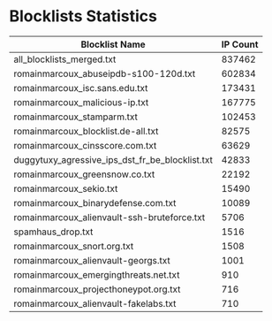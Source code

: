 # Blocklists Statistics
| Blocklist Name | IP Count |
|----|----|
| all_blocklists_merged.txt | 837462 |
| romainmarcoux_abuseipdb-s100-120d.txt | 602834 |
| romainmarcoux_isc.sans.edu.txt | 173431 |
| romainmarcoux_malicious-ip.txt | 167775 |
| romainmarcoux_stamparm.txt | 102453 |
| romainmarcoux_blocklist.de-all.txt | 82575 |
| romainmarcoux_cinsscore.com.txt | 63629 |
| duggytuxy_agressive_ips_dst_fr_be_blocklist.txt | 42833 |
| romainmarcoux_greensnow.co.txt | 22192 |
| romainmarcoux_sekio.txt | 15490 |
| romainmarcoux_binarydefense.com.txt | 10089 |
| romainmarcoux_alienvault-ssh-bruteforce.txt | 5706 |
| spamhaus_drop.txt | 1516 |
| romainmarcoux_snort.org.txt | 1508 |
| romainmarcoux_alienvault-georgs.txt | 1001 |
| romainmarcoux_emergingthreats.net.txt | 910 |
| romainmarcoux_projecthoneypot.org.txt | 716 |
| romainmarcoux_alienvault-fakelabs.txt | 710 |
